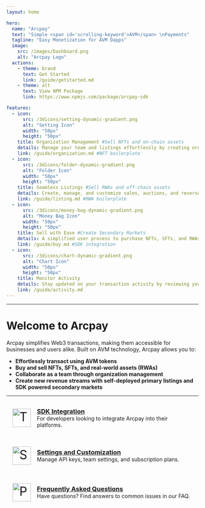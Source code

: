 ```yaml
---
layout: home

hero:
  name: "Arcpay"
  text: "Simple <span id='scrolling-keyword'>AVM</span> \nPayments"
  tagline: "Easy Monetization for AVM Dapps"
  image:
    src: /images/Dashboard.png
    alt: "Arcpay Logo"
  actions:
    - theme: brand
      text: Get Started
      link: /guide/getstarted.md
    - theme: alt
      text: View NPM Package
      link: https://www.npmjs.com/package/arcpay-sdk

features:
  - icon:
      src: /3dicons/setting-dynamic-gradient.png 
      alt: "Setting Icon"
      width: "50px" 
      height: "50px" 
    title: Organization Management #Sell NFTs and on-chain assets
    details: Manage your team and listings effortlessly by creating organizations and assigning roles.
    link: /guide/organization.md #NFT boilerplate
  - icon:
      src: /3dicons/folder-dynamic-gradient.png 
      alt: "Folder Icon"
      width: "50px" 
      height: "50px"  
    title: Seamless Listings #Sell RWAs and off-chain assets
    details: Create, manage, and customize sales, auctions, and reverse auctions for any asset.
    link: /guide/listing.md #RWA boilerplate
  - icon:
      src: /3dicons/money-bag-dynamic-gradient.png 
      alt: "Money Bag Icon"
      width: "50px" 
      height: "50px"  
    title: Sell with Ease #Create Secondary Markets
    details: A simplified user process to purchase NFTs, SFTs, and RWAs in a secure, decentralized environment.
    link: /guide/buy.md #SDK integration
  - icon:
      src: /3dicons/chart-dynamic-gradient.png 
      alt: "Chart Icon"
      width: "50px" 
      height: "50px"  
    title: Monitor Activity
    details: Stay updated on your transaction activity by reviewing your sales and purchases.
    link: /guide/activity.md
---
```

---

# Welcome to Arcpay

Arcpay simplifies Web3 transactions, making them accessible for businesses and users alike. Built on AVM technology, Arcpay allows you to:

- **Effortlessly transact using AVM tokens**
- **Buy and sell NFTs, SFTs, and real-world assets (RWAs)**
- **Collaborate as a team through organization management**
- **Create new revenue streams with self-deployed primary listings and SDK powered secondary markets**

---

<div class="vp-feature">
  <div class="vp-feature-icon">
  <img src="/3dicons/tool-dynamic-gradient.png" alt="Tool Icon" class="icon-image" />
  </div>
  <div class="vp-feature-content">
    <h3><a href="./integrations">SDK Integration</a></h3>
    <p>For developers looking to integrate Arcpay into their platforms.</p>
  </div>
</div>

<div class="vp-feature">
  <div class="vp-feature-icon">
  <img src="/3dicons/setting-dynamic-gradient.png" alt="Setting Icon" class="icon-image" />
  </div>
  <div class="vp-feature-content">
    <h3><a href="/settings">Settings and Customization</a></h3>
    <p>Manage API keys, team settings, and subscription plans.</p>
  </div>
</div>

<div class="vp-feature">
  <div class="vp-feature-icon">
  <img src="/3dicons/puzzle-dynamic-gradient.png" alt="Puzzle Icon" class="icon-image" />
  </div>
  <div class="vp-feature-content">
    <h3><a href="/faq">Frequently Asked Questions</a></h3>
    <p>Have questions? Find answers to common issues in our FAQ.</p>
  </div>
</div>

<style>

/* Default for larger screens (greater than 959px) */
#scrolling-keyword {
  display: inline-block;
  text-align: left;
  white-space: nowrap;
  font-weight: bold;
  background: -webkit-linear-gradient(120deg, #bd34fe 30%, #41d1ff);
  -webkit-background-clip: text;
  -webkit-text-fill-color: transparent;
  transition: opacity 0.3s ease;
}

/* For screens less than 640px */
@media (max-width: 639px) {
  #scrolling-keyword {
    min-width: 140px; /* Ensures space for the longest word on smaller screens */
  }
}

/* For screens between 640px and 959px */
@media (min-width: 640px) and (max-width: 959px) {
  #scrolling-keyword {
    min-width: 190px; /* Adjusted min width for medium screens */
  }
}

/* Make sure hero text is always left-aligned */
.VPHomeHero h1,
.VPHomeHero p,
.VPHomeHero .VPHomeHero-actions {
  text-align: left;
  justify-content: flex-start;
}

@media (max-width: 959px) {
  .VPHomeHero {
    display: flex;
    flex-direction: column;
    justify-content: flex-start;
    align-items: flex-start;
    text-align: left;
  }
}

.vp-feature {
  display: flex;
  align-items: center;
  background-color: var(--vp-c-bg-soft);
  border-radius: 8px;
  padding: 16px;
  margin-bottom: 16px;
}

.vp-feature-icon {
  font-size: 2rem;
  margin-right: 16px;
}

.vp-feature-content h3 {
  margin: 0;
}

.vp-feature-content p {
  margin: 0;
}

/* CSS to increase the hero image size */
.VPHomeHero-image {
  max-width: 400px; /* Adjust as needed */
  width: 100%;
}

/* CSS to adjust the image size for the hero */
.VPImage.image-src {
  max-width: 500px !important;  /* Increase the maximum width */
  height: auto;     /* Maintain aspect ratio */
  margin: 0 auto;   /* Center the image */
  display: block;   /* Ensure it's treated as a block-level element */
  border-radius: 12px;
  border: 0px solid transparent;  /* Add a 5px transparent border */
  box-shadow: 0 0 0 7px rgba(255, 255, 255, 0.2); /* Optional: Adds an outline or effect around the image */
}

.icon-image {
  width: 48px; /* Adjust the size as needed */
  height: auto;
}

</style>

<script>
  if (typeof window !== 'undefined') {
    const keywords = ['AVM', 'Algo', 'ASA', 'Voi', 'ARC200'];
    let currentIndex = 0;

    setInterval(() => {
      const keywordElement = document.getElementById('scrolling-keyword');

      if (keywordElement) {
        // Fade out the current keyword
        keywordElement.style.opacity = '0';

        // After a short delay, change the keyword and fade it back in
        setTimeout(() => {
          currentIndex = (currentIndex + 1) % keywords.length;
          keywordElement.textContent = keywords[currentIndex];
          keywordElement.style.opacity = '1';
        }, 300); // Timing matches the CSS transition
      }
    }, 4000); // Change every 4 seconds
  }
</script>
